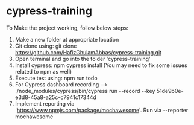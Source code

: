 # cypress-training

To Make the project working, follow below steps:

1. Make a new folder at appropriate location
2. Git clone using: git clone https://github.com/HafizGhulamAbbas/cypress-training.git
3. Open terminal and go into the folder 'cypress-training'
4. Install cypress: npm cypress install (You may need to fix some issues related to npm as well)
5. Execute test using: npm run todo
6. For Cypress dashboard recording --> ./node_modules/cypress/bin/cypress run --record --key 51de9b0e-e3d8-45a8-a25c-c7941c17344d
7. Implement reporting via 'https://www.npmjs.com/package/mochawesome'. Run via --reporter mochawesome
